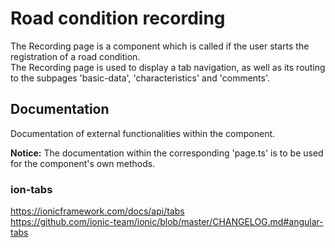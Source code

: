 # Road condition recording
The Recording page is a component which is called if the user starts the registration of a road condition.<br />
The Recording page is used to display a tab navigation, as well as its routing to the subpages 'basic-data', 'characteristics' and 'comments'.

## Documentation
Documentation of external functionalities within the component.

**Notice:** The documentation within the corresponding 'page.ts' is to be used for the component's own methods.

### ion-tabs
https://ionicframework.com/docs/api/tabs<br />
https://github.com/ionic-team/ionic/blob/master/CHANGELOG.md#angular-tabs
